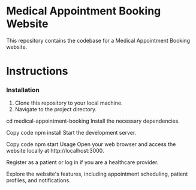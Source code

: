 # Medical Appointment Booking Website

This repository contains the codebase for a Medical Appointment Booking website.

# Instructions

### Installation
1. Clone this repository to your local machine.
2. Navigate to the project directory.

cd medical-appointment-booking Install the necessary dependencies.

Copy code npm install Start the development server.

Copy code npm start Usage Open your web browser and access the website locally at http://localhost:3000.

Register as a patient or log in if you are a healthcare provider.

Explore the website's features, including appointment scheduling, patient profiles, and notifications.
